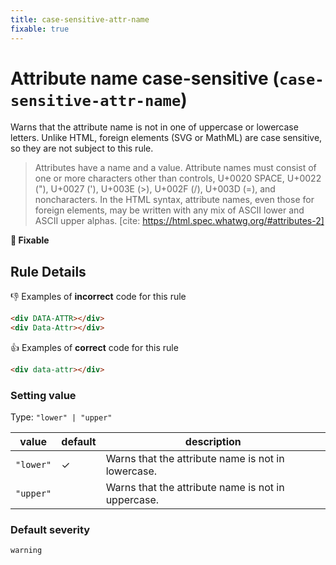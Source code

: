 ```yaml
---
title: case-sensitive-attr-name
fixable: true
---
```


# Attribute name case-sensitive (`case-sensitive-attr-name`)

Warns that the attribute name is not in one of uppercase or lowercase letters. Unlike HTML, foreign elements (SVG or MathML) are case sensitive, so they are not subject to this rule.

> Attributes have a name and a value. Attribute names must consist of one or more characters other than controls, U+0020 SPACE, U+0022 ("), U+0027 ('), U+003E (>), U+002F (/), U+003D (=), and noncharacters. In the HTML syntax, attribute names, even those for foreign elements, may be written with any mix of ASCII lower and ASCII upper alphas.
> [cite: https://html.spec.whatwg.org/#attributes-2]

**🔧 Fixable**

## Rule Details

👎 Examples of **incorrect** code for this rule

```html
<div DATA-ATTR></div>
<div Data-Attr></div>
```

👍 Examples of **correct** code for this rule

```html
<div data-attr></div>
```

### Setting value

Type: `"lower" | "upper"`

| value     | default | description                                        |
| --------- | ------- | -------------------------------------------------- |
| `"lower"` | ✓       | Warns that the attribute name is not in lowercase. |
| `"upper"` |         | Warns that the attribute name is not in uppercase. |

### Default severity

`warning`
